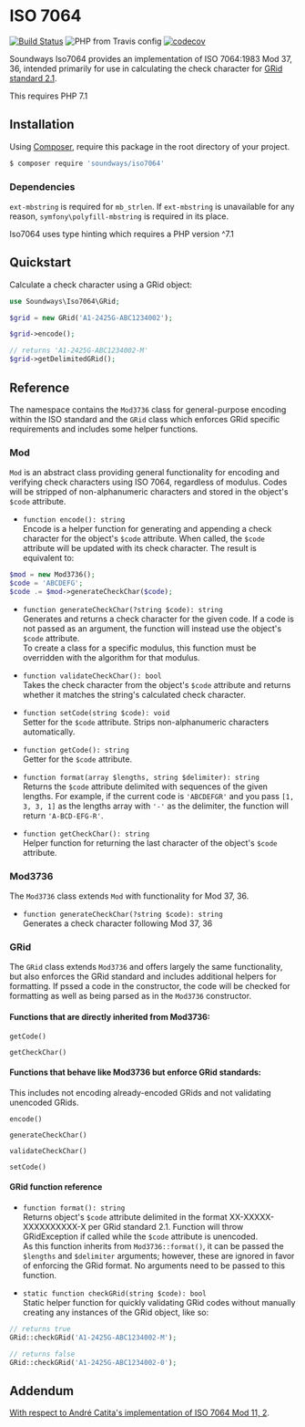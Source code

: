 # ISO 7064

[![Build Status](https://travis-ci.com/soundways/Iso7064-php.svg?branch=master)](https://travis-ci.com/soundways/Iso7064-php)      ![PHP from Travis config](https://img.shields.io/travis/php-v/soundways/Iso7064-php)     [![codecov](https://codecov.io/gh/soundways/Iso7064-php/branch/master/graph/badge.svg)](https://codecov.io/gh/soundways/Iso7064-php)



Soundways Iso7064 provides an implementation of ISO 7064:1983 Mod 37, 36, intended primarily for use in calculating the check character for [GRid standard 2.1](https://ifpi.org/downloads/GRid_Standard_v2_1.pdf).

This requires PHP 7.1

## Installation

Using [Composer](https://getcomposer.org), require this package in the root directory of your project.

```bash
$ composer require 'soundways/iso7064'
```

### Dependencies

`ext-mbstring` is required for `mb_strlen`.  If `ext-mbstring` is unavailable for any reason, `symfony\polyfill-mbstring` is required in its place.

Iso7064 uses type hinting which requires a PHP version ^7.1  

## Quickstart

Calculate a check character using a GRid object:

```php
use Soundways\Iso7064\GRid;

$grid = new GRid('A1-2425G-ABC1234002');

$grid->encode();

// returns 'A1-2425G-ABC1234002-M'
$grid->getDelimitedGRid();
```

## Reference

The namespace contains the `Mod3736` class for general-purpose encoding within the ISO standard and the `GRid` class which enforces GRid specific requirements and includes some helper functions.

### Mod

`Mod` is an abstract class providing general functionality for encoding and verifying check characters using ISO 7064, regardless of modulus.  Codes will be stripped of non-alphanumeric characters and stored in the object's `$code` attribute.

- `function encode(): string`  
Encode is a helper function for generating and appending a check character for the object's `$code` attribute.  When called, the `$code` attribute will be updated with its check character.  The result is equivalent to:
```php
$mod = new Mod3736();
$code = 'ABCDEFG';
$code .= $mod->generateCheckChar($code);
```

- `function generateCheckChar(?string $code): string`  
Generates and returns a check character for the given code.  If a code is not passed as an argument, the function will instead use the object's `$code` attribute.  
To create a class for a specific modulus, this function must be overridden with the algorithm for that modulus.

- `function validateCheckChar(): bool`  
Takes the check character from the object's `$code` attribute and returns whether it matches the string's calculated check character.  

- `function setCode(string $code): void`  
Setter for the `$code` attribute.  Strips non-alphanumeric characters automatically.

- `function getCode(): string`  
Getter for the `$code` attribute.

- `function format(array $lengths, string $delimiter): string`  
Returns the `$code` attribute delimited with sequences of the given lengths.  For example, if the current code is `'ABCDEFGR'` and you pass `[1, 3, 3, 1]` as the lengths array with `'-'` as the delimiter, the function will return `'A-BCD-EFG-R'`.

- `function getCheckChar(): string`  
Helper function for returning the last character of the object's `$code` attribute.

### Mod3736

The `Mod3736` class extends `Mod` with functionality for Mod 37, 36.

- `function generateCheckChar(?string $code): string`  
Generates a check character following Mod 37, 36

### GRid

The `GRid` class extends `Mod3736` and offers largely the same functionality, but also enforces the GRid standard and includes additional helpers for formatting.  If pssed a code in the constructor, the code will be checked for formatting as well as being parsed as in the `Mod3736` constructor.

#### Functions that are directly inherited from Mod3736:

`getCode()`

`getCheckChar()`

#### Functions that behave like Mod3736 but enforce GRid standards:

This includes not encoding already-encoded GRids and not validating unencoded GRids.

`encode()`

`generateCheckChar()`

`validateCheckChar()`

`setCode()`

#### GRid function reference

- `function format(): string`  
Returns object's `$code` attribute delimited in the format XX-XXXXX-XXXXXXXXXX-X per GRid standard 2.1.  Function will throw GRidException if called while the `$code` attribute is unencoded.  
As this function inherits from `Mod3736::format()`, it can be passed the `$lengths` and `$delimiter` arguments; however, these are ignored in favor of enforcing the GRid format.  No arguments need to be passed to this function.

- `static function checkGRid(string $code): bool`  
Static helper function for quickly validating GRid codes without manually creating any instances of the GRid object, like so:  
```php
// returns true
GRid::checkGRid('A1-2425G-ABC1234002-M');

// returns false
GRid::checkGRid('A1-2425G-ABC1234002-0');
```

## Addendum

[With respect to André Catita's implementation of ISO 7064 Mod 11, 2](http://andrecatita.com/code-snippets/iso-7064-mod-112-php/).

